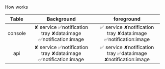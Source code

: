 How works

|  Table  |                          Background                          |                          foreground                          |
|:-------:|:------------------------------------------------------------:|:------------------------------------------------------------:|
| console | ✘ service ✅notification tray ✘data:image ✅notification:image | ✅ service ✘notification tray ✘data:image ✅notification:image |
|   api   | ✘ service ✅notification tray ✘data:image ✅notification:image | ✅ service ✘notification tray ✅data:image ✘notification:image |
